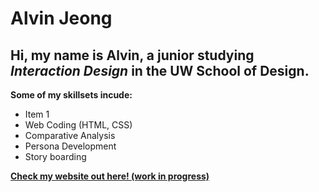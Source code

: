 # Alvin Jeong

## Hi, my name is **Alvin**, a junior studying *Interaction Design* in the UW School of Design.

**Some of my skillsets incude:**

- Item 1
- Web Coding (HTML, CSS)
- Comparative Analysis
- Persona Development
- Story boarding

[**Check my website out here! (work in progress)**](https://alvinjeong.design)